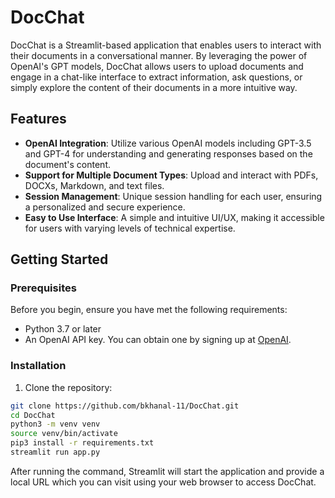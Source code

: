 # DocChat

DocChat is a Streamlit-based application that enables users to interact with their documents in a conversational manner. By leveraging the power of OpenAI's GPT models, DocChat allows users to upload documents and engage in a chat-like interface to extract information, ask questions, or simply explore the content of their documents in a more intuitive way.

## Features

- **OpenAI Integration**: Utilize various OpenAI models including GPT-3.5 and GPT-4 for understanding and generating responses based on the document's content.
- **Support for Multiple Document Types**: Upload and interact with PDFs, DOCXs, Markdown, and text files.
- **Session Management**: Unique session handling for each user, ensuring a personalized and secure experience.
- **Easy to Use Interface**: A simple and intuitive UI/UX, making it accessible for users with varying levels of technical expertise.

## Getting Started

### Prerequisites

Before you begin, ensure you have met the following requirements:

- Python 3.7 or later
- An OpenAI API key. You can obtain one by signing up at [OpenAI](https://platform.openai.com/account/api-keys).

### Installation

1. Clone the repository:

```bash
git clone https://github.com/bkhanal-11/DocChat.git
cd DocChat
python3 -m venv venv
source venv/bin/activate
pip3 install -r requirements.txt
streamlit run app.py
```

After running the command, Streamlit will start the application and provide a local URL which you can visit using your web browser to access DocChat.


